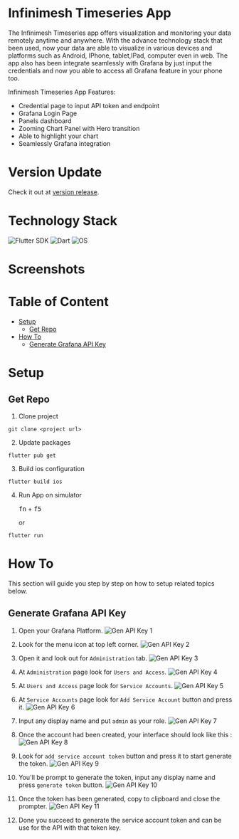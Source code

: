 # Infinimesh Timeseries App

The Infinimesh Timeseries app offers visualization and monitoring your data remotely anytime and anywhere. With the advance technology stack that been used, now your data are able to visualize in various devices and platforms such as Android, IPhone, tablet,IPad, computer even in web. The app also has been integrate seamlessly with Grafana by just input the credentials and now you able to access all Grafana feature in your phone too.

Infinimesh Timeseries App Features:

- Credential page to input API token and endpoint
- Grafana Login Page
- Panels dashboard
- Zooming Chart Panel with Hero transition
- Able to highlight your chart
- Seamlessly Grafana integration

# Version Update

Check it out at [version release]().

# Technology Stack

![Flutter SDK](https://img.shields.io/badge/Flutter-3.16.8-blue) ![Dart](https://img.shields.io/badge/Dart-3.2.5-orange) ![OS](https://img.shields.io/badge/OS-Android-yellow)

# Screenshots

# Table of Content

- [Setup](#setup)
  - [Get Repo](#get-repo)
- [How To](#how-to)
  - [Generate Grafana API Key](#generate-grafana-api-key)

# Setup

## Get Repo

1. Clone project

```
git clone <project url>
```

2. Update packages

```
flutter pub get
```

3. Build ios configuration

```
flutter build ios
```

4. Run App on simulator

   <kbd>fn</kbd> + <kbd>f5</kbd>

   or

```
flutter run
```

# How To

This section will guide you step by step on how to setup related topics below.

## Generate Grafana API Key

1. Open your Grafana Platform.
   ![Gen API Key 1](https://github.com/infinimesh/infinimesh-timeseries-app/assets/80098610/4fea2ceb-d569-43e1-8e98-b03a567d6f53)

2. Look for the menu icon at top left corner.
   ![Gen API Key 2](https://github.com/infinimesh/infinimesh-timeseries-app/assets/80098610/9f93c420-fbdd-495c-8ae7-8e8dd4d5ef03)

3. Open it and look out for `Administration` tab.
   ![Gen API Key 3](https://github.com/infinimesh/infinimesh-timeseries-app/assets/80098610/7073cd4e-92d3-491d-ae5a-80ba978ba624)

4. At `Administration` page look for `Users and Access`.
   ![Gen API Key 4](https://github.com/infinimesh/infinimesh-timeseries-app/assets/80098610/ba792de9-0a23-434c-b239-8a06e0daf4b1)

5. At `Users and Access` page look for `Service Accounts`.
   ![Gen API Key 5](https://github.com/infinimesh/infinimesh-timeseries-app/assets/80098610/12ef4b74-15ad-43d7-ab03-4aace68e9d31)

6. At `Service Accounts` page look for `Add Service Account` button and press it.
   ![Gen API Key 6](https://github.com/infinimesh/infinimesh-timeseries-app/assets/80098610/06fc9782-1310-4dfc-ae68-75c49bc3f628)

7. Input any display name and put `admin` as your role.
   ![Gen API Key 7](https://github.com/infinimesh/infinimesh-timeseries-app/assets/80098610/aa5a1fca-1c8c-4aaf-a060-4dfaec38f3ba)

8. Once the account had been created, your interface should look like this :
   ![Gen API Key 8](https://github.com/infinimesh/infinimesh-timeseries-app/assets/80098610/fc99bf49-0cde-44d2-899c-b38027ebca90)

9. Look for `add service account token` button and press it to start generate the token.
   ![Gen API Key 9](https://github.com/infinimesh/infinimesh-timeseries-app/assets/80098610/301f1a66-297a-47f3-8153-50522e5c78c1)

10. You'll be prompt to generate the token, input any display name and press `generate token` button.
    ![Gen API Key 10](https://github.com/infinimesh/infinimesh-timeseries-app/assets/80098610/20eb5f1e-9ef7-42c9-9554-937af90b03c6)

11. Once the token has been generated, copy to clipboard and close the prompter.
    ![Gen API Key 11](https://github.com/infinimesh/infinimesh-timeseries-app/assets/80098610/4373d0fa-6978-4df1-bd78-5e9513ecfa70)

12. Done you succeed to generate the service account token and can be use for the API with that token key.
